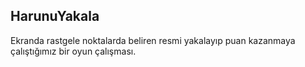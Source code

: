 ## HarunuYakala

Ekranda rastgele noktalarda beliren resmi yakalayıp puan kazanmaya çalıştığımız bir oyun çalışması.
